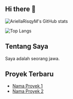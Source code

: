 ## Hi there 👋

![AriellaRisqyM's GitHub stats](https://github-readme-stats.vercel.app/api?username=AriellaRisqyM&show_icons=true&theme=radical)

![Top Langs](https://github-readme-stats.vercel.app/api/top-langs/?username=AriellaRisqyM&layout=compact&theme=radical)

## Tentang Saya
Saya adalah seorang jawa.

## Proyek Terbaru
- [Nama Proyek 1](link)
- [Nama Proyek 2](link)
<!--
**AriellaRisqyM/AriellaRisqyM** is a ✨ _special_ ✨ repository because its `README.md` (this file) appears on your GitHub profile.

Here are some ideas to get you started:

- 🔭 I’m currently working on ...
- 🌱 I’m currently learning ...
- 👯 I’m looking to collaborate on ...
- 🤔 I’m looking for help with ...
- 💬 Ask me about ...
- 📫 How to reach me: ...
- 😄 Pronouns: ...
- ⚡ Fun fact: ...
-->

